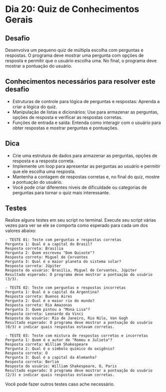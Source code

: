# Dia 20: Quiz de Conhecimentos Gerais

## Desafio

Desenvolva um pequeno quiz de múltipla escolha com perguntas e respostas. O programa deve mostrar uma pergunta com opções de resposta e permitir que o usuário escolha uma. No final, o programa deve mostrar a pontuação do usuário.

## Conhecimentos necessários para resolver este desafio

- Estruturas de controle para lógica de perguntas e respostas: Aprenda a criar a lógica do quiz.
- Manipulação de listas e dicionários: Use para armazenar as perguntas, opções de resposta e verificar as respostas corretas.
- Funções de entrada e saída: Entenda como interagir com o usuário para obter respostas e mostrar perguntas e pontuações.

## Dica

- Crie uma estrutura de dados para armazenar as perguntas, opções de resposta e a resposta correta.
- Implemente um loop para apresentar as perguntas ao usuário e permitir que ele escolha uma resposta.
- Mantenha a contagem de respostas corretas e, no final do quiz, mostre a pontuação do usuário.
- Você pode criar diferentes níveis de dificuldade ou categorias de perguntas para tornar o quiz mais interessante.

## Testes

Realize alguns testes em seu script no terminal. Execute seu script várias vezes para ver se ele se comporta como esperado para cada um dos valores abaixo:

    - TESTE 01: Teste com perguntas e respostas corretas
    Pergunta 1: Qual é a capital do Brasil?
    Resposta correta: Brasília
    Pergunta 2: Quem escreveu "Dom Quixote"?
    Resposta correta: Miguel de Cervantes
    Pergunta 3: Qual é o maior planeta do sistema solar?
    Resposta correta: Júpiter
    Resposta do usuário: Brasília, Miguel de Cervantes, Júpiter
    Resultado esperado: O programa deve mostrar a pontuação do usuário (3/3).

    - TESTE 02: Teste com perguntas e respostas incorretas
    Pergunta 1: Qual é a capital da Argentina?
    Resposta correta: Buenos Aires
    Pergunta 2: Qual é o maior rio do mundo?
    Resposta correta: Rio Amazonas
    Pergunta 3: Quem pintou a "Mona Lisa"?
    Resposta correta: Leonardo da Vinci
    Resposta do usuário: Rio de Janeiro, Rio Nilo, Van Gogh
    Resultado esperado: O programa deve mostrar a pontuação do usuário (0/3) e indicar quais respostas estavam corretas.

    - TESTE 03: Teste com mistura de respostas corretas e incorretas
    Pergunta 1: Quem é o autor de "Romeu e Julieta"?
    Resposta correta: William Shakespeare
    Pergunta 2: Qual é o símbolo químico do oxigênio?
    Resposta correta: O
    Pergunta 3: Qual é a capital da Alemanha?
    Resposta correta: Berlim
    Resposta do usuário: William Shakespeare, O, Paris
    Resultado esperado: O programa deve mostrar a pontuação do usuário (2/3) e indicar quais respostas estavam corretas.

Você pode fazer outros testes caso ache necessário.
